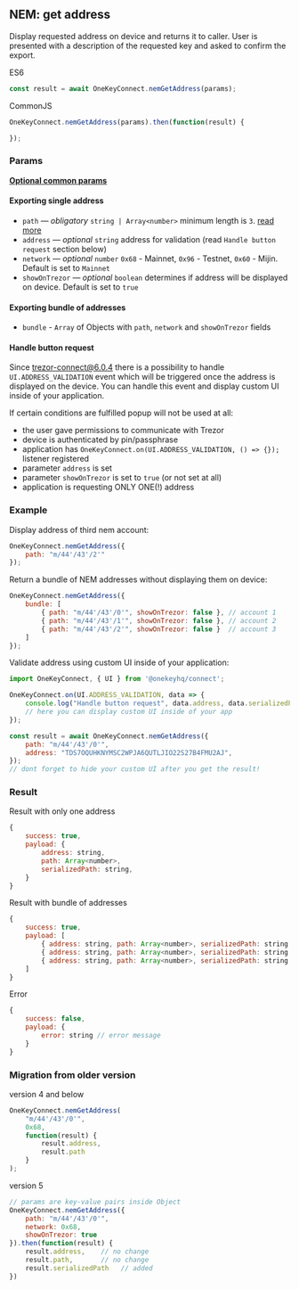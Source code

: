 ## NEM: get address
Display requested address on device and returns it to caller.
User is presented with a description of the requested key and asked to confirm the export.

ES6
```javascript
const result = await OneKeyConnect.nemGetAddress(params);
```

CommonJS
```javascript
OneKeyConnect.nemGetAddress(params).then(function(result) {

});
```

### Params
[****Optional common params****](commonParams.md)
#### Exporting single address
* `path` — *obligatory* `string | Array<number>` minimum length is `3`. [read more](path.md)
* `address` — *optional* `string` address for validation (read `Handle button request` section below)
* `network` — *optional* `number` `0x68` - Mainnet, `0x96` - Testnet, `0x60` - Mijin. Default is set to `Mainnet`
* `showOnTrezor` — *optional* `boolean` determines if address will be displayed on device. Default is set to `true`

#### Exporting bundle of addresses
- `bundle` - `Array` of Objects with `path`, `network` and `showOnTrezor` fields

#### Handle button request
Since trezor-connect@6.0.4 there is a possibility to handle `UI.ADDRESS_VALIDATION` event which will be triggered once the address is displayed on the device.
You can handle this event and display custom UI inside of your application.

If certain conditions are fulfilled popup will not be used at all:
- the user gave permissions to communicate with Trezor
- device is authenticated by pin/passphrase
- application has `OneKeyConnect.on(UI.ADDRESS_VALIDATION, () => {});` listener registered
- parameter `address` is set
- parameter `showOnTrezor` is set to `true` (or not set at all)
- application is requesting ONLY ONE(!) address


### Example
Display address of third nem account:
```javascript
OneKeyConnect.nemGetAddress({
    path: "m/44'/43'/2'"
});
```
Return a bundle of NEM addresses without displaying them on device:
```javascript
OneKeyConnect.nemGetAddress({
    bundle: [
        { path: "m/44'/43'/0'", showOnTrezor: false }, // account 1
        { path: "m/44'/43'/1'", showOnTrezor: false }, // account 2
        { path: "m/44'/43'/2'", showOnTrezor: false }  // account 3
    ]
});
```
Validate address using custom UI inside of your application:
```javascript
import OneKeyConnect, { UI } from '@onekeyhq/connect';

OneKeyConnect.on(UI.ADDRESS_VALIDATION, data => {
    console.log("Handle button request", data.address, data.serializedPath);
    // here you can display custom UI inside of your app
});

const result = await OneKeyConnect.nemGetAddress({
    path: "m/44'/43'/0'",
    address: "TDS7OQUHKNYMSC2WPJA6QUTLJIO22S27B4FMU2AJ",
});
// dont forget to hide your custom UI after you get the result!
```

### Result
Result with only one address
```javascript
{
    success: true,
    payload: {
        address: string,
        path: Array<number>,
        serializedPath: string,
    }
}
```
Result with bundle of addresses
```javascript
{
    success: true,
    payload: [
        { address: string, path: Array<number>, serializedPath: string }, // account 1
        { address: string, path: Array<number>, serializedPath: string }, // account 2
        { address: string, path: Array<number>, serializedPath: string }, // account 3
    ]
}
```
Error
```javascript
{
    success: false,
    payload: {
        error: string // error message
    }
}
```

### Migration from older version

version 4 and below
```javascript
OneKeyConnect.nemGetAddress(
    "m/44'/43'/0'", 
    0x68, 
    function(result) {
        result.address,
        result.path
    }
);
```
version 5
```javascript
// params are key-value pairs inside Object
OneKeyConnect.nemGetAddress({ 
    path: "m/44'/43'/0'",
    network: 0x68,
    showOnTrezor: true
}).then(function(result) {
    result.address,    // no change
    result.path,       // no change
    result.serializedPath   // added
})
```
